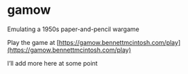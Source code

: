 # gamow
Emulating a 1950s paper-and-pencil wargame

Play the game at [https://gamow.bennettmcintosh.com/play](https://gamow.bennettmcintosh.com/play)

I’ll add more here at some point
